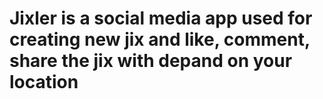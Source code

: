 # Jixler is a social media app used for creating new jix and like, comment, share the jix with depand on your location
